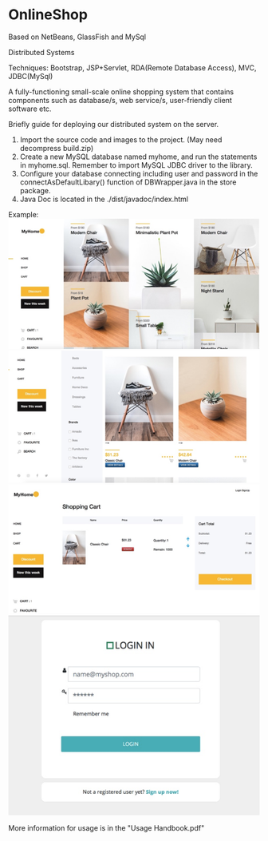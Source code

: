 # OnlineShop
Based on NetBeans, GlassFish and MySql  

Distributed Systems 

Techniques: Bootstrap, JSP+Servlet, RDA(Remote Database Access), MVC, JDBC(MySql)

A fully-functioning small-scale online shopping system that contains components such as database/s, web service/s, user-friendly client software etc. 

Briefly guide for deploying our distributed system on the server.  
1. Import the source code and images to the project. (May need decompress build.zip)  
2. Create a new MySQL database named myhome, and run the statements in myhome.sql. Remember to import MySQL JDBC driver to the library.  
3. Configure your database connecting including user and password in the connectAsDefaultLibary() function of DBWrapper.java in the store package.  
4. Java Doc is located in the ./dist/javadoc/index.html  

Example:  
![](https://github.com/Hileoo/OnlineShop/blob/master/Demo/p1.png)  
![](https://github.com/Hileoo/OnlineShop/blob/master/Demo/p2.png)  
![](https://github.com/Hileoo/OnlineShop/blob/master/Demo/p3.png)  
![](https://github.com/Hileoo/OnlineShop/blob/master/Demo/p4.png)  

More information for usage is in the "Usage Handbook.pdf"  

